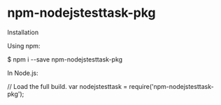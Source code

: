 # npm-nodejstesttask-pkg

Installation

Using npm:

$ npm i --save npm-nodejstesttask-pkg

In Node.js:

// Load the full build. 
var nodejstesttask = require('npm-nodejstesttask-pkg');
